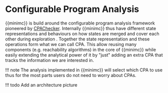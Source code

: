 # Configurable Program Analysis  
{{minimc}} is build around the configurable program analysis framework
pioneered by
[CPAChecker](https://cpachecker.sosy-lab.org/doc.php). Internally
{{minimc}} thus have different state representations and behaviours on
how states are merged  and  cover each other during exploration
. 
Together the state representation and these operations form what we
can call CPA.
This allow reusing many
components (e.g. reachability algorithms) in the core of {{minimc}}
while easily extending the analytical power of it by "just" adding an
extra CPA that tracks the information we are interested in. 

!!! note
	The analysis implemented in {{minimc}} will select which CPA  to use
	thus for the most parts users do not need to worry about CPAs.  

!!! todo
	Add  an architecture picture
